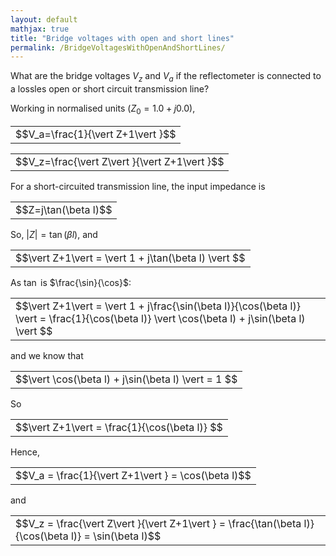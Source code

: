 ```yaml
---
layout: default
mathjax: true
title: "Bridge voltages with open and short lines"
permalink: /BridgeVoltagesWithOpenAndShortLines/
---
```

What are the bridge voltages $V_z$ and $V_a$ if the reflectometer is connected to a lossles open or short circuit transmission line?

Working in normalised units ($Z_0=1.0+j0.0$),

<div>
  <table style='border:none;'><tr><td style='border:none;'>$$V_a=\frac{1}{\vert Z+1\vert }$$</td></tr></table>
</div>
<div>
  <table style='border:none;'><tr><td style='border:none;'>$$V_z=\frac{\vert Z\vert }{\vert Z+1\vert }$$</td></tr></table>
</div>

For a short-circuited transmission line, the input impedance is
<div class='equation'>
  <table style='border:none;'><tr><td style='border:none;'>$$Z=j\tan(\beta l)$$</td></tr></table>
</div>

So, $\vert Z \vert = \tan(\beta l)$, and 

<div class='equation'>
  <table style='border:none;'><tr><td style='border:none;'>$$\vert Z+1\vert = \vert 1 + j\tan(\beta l) \vert  $$</td></tr></table>
</div>

As $\tan$ is $\frac{\sin}{\cos}$:

<div class='equation'>
  <table style='border:none;'><tr><td style='border:none;'>$$\vert Z+1\vert = \vert 1 + j\frac{\sin(\beta l)}{\cos(\beta l)} \vert = \frac{1}{\cos(\beta l)} \vert \cos(\beta l) + j\sin(\beta l) \vert  $$</td></tr></table>
</div>

and we know that

<div class='equation'>
  <table style='border:none;'><tr><td style='border:none;'>$$\vert \cos(\beta l) + j\sin(\beta l) \vert = 1  $$</td></tr></table>
</div>

So

<div class='equation'>
  <table style='border:none;'><tr><td style='border:none;'>$$\vert Z+1\vert = \frac{1}{\cos(\beta l)}  $$</td></tr></table>
</div>

Hence, 

<div class='equation'>
  <table style='border:none;'><tr><td style='border:none;'>$$V_a = \frac{1}{\vert Z+1\vert } = \cos(\beta l)$$</td></tr></table>
</div>

and

<div class='equation'>
  <table style='border:none;'><tr><td style='border:none;'>$$V_z = \frac{\vert Z\vert }{\vert Z+1\vert } = \frac{\tan(\beta l)}{\cos(\beta l)} = \sin(\beta l)$$</td></tr></table>
</div>

</div>

<div  style='clear:both'></div>
